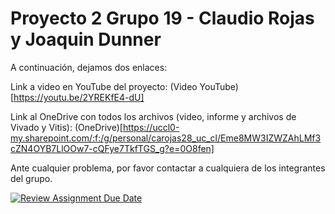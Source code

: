 # Proyecto 2 Grupo 19 - Claudio Rojas y Joaquin Dunner

A continuación, dejamos dos enlaces:

Link a video en YouTube del proyecto: (Video YouTube)[https://youtu.be/2YREKfE4-dU]

Link al OneDrive con todos los archivos (video, informe y archivos de Vivado y Vitis): (OneDrive)[https://uccl0-my.sharepoint.com/:f:/g/personal/carojas28_uc_cl/Eme8MW3IZWZAhLMf3cZN4OYB7LlOOw7-cQFye7TkfTGS_g?e=0O8fen]

Ante cualquier problema, por favor contactar a cualquiera de los integrantes del grupo.

[![Review Assignment Due Date](https://classroom.github.com/assets/deadline-readme-button-24ddc0f5d75046c5622901739e7c5dd533143b0c8e959d652212380cedb1ea36.svg)](https://classroom.github.com/a/B7BZOd9P)
